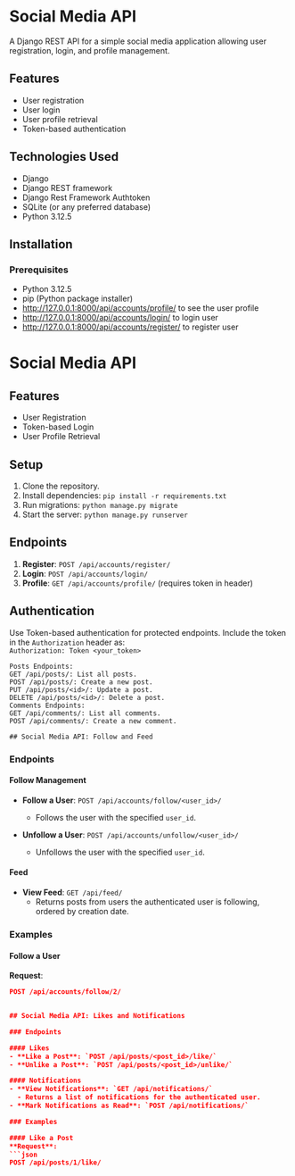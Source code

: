 # Social Media API

A Django REST API for a simple social media application allowing user registration, login, and profile management.

## Features

- User registration
- User login
- User profile retrieval
- Token-based authentication

## Technologies Used

- Django
- Django REST framework
- Django Rest Framework Authtoken
- SQLite (or any preferred database)
- Python 3.12.5

## Installation

### Prerequisites

- Python 3.12.5
- pip (Python package installer)
- http://127.0.0.1:8000/api/accounts/profile/        to see the user profile
- http://127.0.0.1:8000/api/accounts/login/           to login user
- http://127.0.0.1:8000/api/accounts/register/        to register user
# Social Media API

## Features
- User Registration
- Token-based Login
- User Profile Retrieval

## Setup
1. Clone the repository.
2. Install dependencies: `pip install -r requirements.txt`
3. Run migrations: `python manage.py migrate`
4. Start the server: `python manage.py runserver`

## Endpoints
1. **Register**: `POST /api/accounts/register/`
2. **Login**: `POST /api/accounts/login/`
3. **Profile**: `GET /api/accounts/profile/` (requires token in header)

## Authentication
Use Token-based authentication for protected endpoints. Include the token in the `Authorization` header as:  
`Authorization: Token <your_token>`


    Posts Endpoints:
    GET /api/posts/: List all posts.
    POST /api/posts/: Create a new post.
    PUT /api/posts/<id>/: Update a post.
    DELETE /api/posts/<id>/: Delete a post.
    Comments Endpoints:
    GET /api/comments/: List all comments.
    POST /api/comments/: Create a new comment.

    ## Social Media API: Follow and Feed

### Endpoints

#### Follow Management
- **Follow a User**: `POST /api/accounts/follow/<user_id>/`
  - Follows the user with the specified `user_id`.

- **Unfollow a User**: `POST /api/accounts/unfollow/<user_id>/`
  - Unfollows the user with the specified `user_id`.

#### Feed
- **View Feed**: `GET /api/feed/`
  - Returns posts from users the authenticated user is following, ordered by creation date.

### Examples

#### Follow a User
**Request**:
```json
POST /api/accounts/follow/2/


## Social Media API: Likes and Notifications

### Endpoints

#### Likes
- **Like a Post**: `POST /api/posts/<post_id>/like/`
- **Unlike a Post**: `POST /api/posts/<post_id>/unlike/`

#### Notifications
- **View Notifications**: `GET /api/notifications/`
  - Returns a list of notifications for the authenticated user.
- **Mark Notifications as Read**: `POST /api/notifications/`

### Examples

#### Like a Post
**Request**:
```json
POST /api/posts/1/like/

